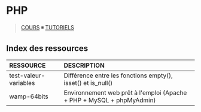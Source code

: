 # PHP

> [COURS](https://www.youtube.com/playlist?list=PLrSOXFDHBtfFuZttC17M-jNpKnzUL5Adc) ◾ [TUTORIELS](https://www.youtube.com/playlist?list=PLrSOXFDHBtfEgg_cDMFLWj3hmdG9_2MR2)

## Index des ressources

|RESSOURCE|DESCRIPTION|
|:--|:--|
|test-valeur-variables|Différence entre les fonctions empty(), isset() et is_null()|
|wamp-64bits|Environnement web prêt à l'emploi (Apache + PHP + MySQL + phpMyAdmin)|
